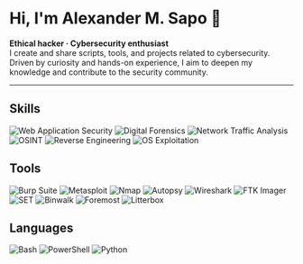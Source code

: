 # Hi, I'm Alexander M. Sapo 👋
**Ethical hacker · Cybersecurity enthusiast**  
I create and share scripts, tools, and projects related to cybersecurity. Driven by curiosity and hands-on experience, I aim to deepen my knowledge and contribute to the security community.

---
## Skills
<p>
  <img alt="Web Application Security" src="https://img.shields.io/badge/-Web%20Application%20Security-blue?style=for-the-badge" /> 
  <img alt="Digital Forensics" src="https://img.shields.io/badge/-Digital%20Forensics-purple?style=for-the-badge" /> 
  <img alt="Network Traffic Analysis" src="https://img.shields.io/badge/-Network%20Traffic%20Analysis-teal?style=for-the-badge" /> 
  <img alt="OSINT" src="https://img.shields.io/badge/-OSINT-green?style=for-the-badge" /> 
  <img alt="Reverse Engineering" src="https://img.shields.io/badge/-Reverse%20Engineering-orange?style=for-the-badge" /> 
  <img alt="OS Exploitation" src="https://img.shields.io/badge/-OS%20Exploitation-red?style=for-the-badge" /> 
</p>

## Tools
<p>
  <img alt="Burp Suite" src="https://img.shields.io/badge/-Burp%20Suite-black?style=for-the-badge" />
  <img alt="Metasploit" src="https://img.shields.io/badge/-Metasploit-purple?style=for-the-badge" />
  <img alt="Nmap" src="https://img.shields.io/badge/-Nmap-blue?style=for-the-badge" />
  <img alt="Autopsy" src="https://img.shields.io/badge/-Autopsy-darkgreen?style=for-the-badge" />
  <img alt="Wireshark" src="https://img.shields.io/badge/-Wireshark-cyan?style=for-the-badge" />
  <img alt="FTK Imager" src="https://img.shields.io/badge/-FTK%20Imager-gray?style=for-the-badge" />
    <img alt="SET" src="https://img.shields.io/badge/-setoolkit-lightgrey?style=for-the-badge" />
  <img alt="Binwalk" src="https://img.shields.io/badge/-Binwalk-orange?style=for-the-badge" />
  <img alt="Foremost" src="https://img.shields.io/badge/-Foremost-darkgrey?style=for-the-badge" />
  <img alt="Litterbox" src="https://img.shields.io/badge/-Litterbox-navy?style=for-the-badge" />

</p>

## Languages
<p>
  <img alt="Bash" src="https://img.shields.io/badge/-Bash-lightgrey?style=for-the-badge" />
  <img alt="PowerShell" src="https://img.shields.io/badge/-PowerShell-navy?style=for-the-badge" />
  <img alt="Python" src="https://img.shields.io/badge/-Python-yellow?style=for-the-badge" />
</p>

